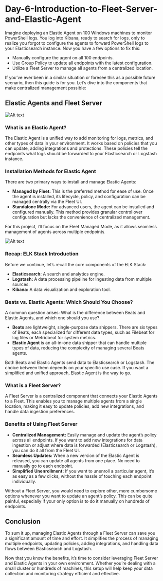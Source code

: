 # Day-6-Introduction-to-Fleet-Server-and-Elastic-Agent

Imagine deploying an Elastic Agent on 100 Windows machines to monitor PowerShell logs. You log into Kibana, ready to search for logs, only to realize you forgot to configure the agents to forward PowerShell logs to your Elasticsearch instance. Now you have a few options to fix this:

- Manually configure the agent on all 100 endpoints.
- Use Group Policy to update all endpoints with the latest configuration.
- Utilize a Fleet Server to manage all agents from a centralized location.

If you’ve ever been in a similar situation or foresee this as a possible future scenario, then this guide is for you. Let’s dive into the components that make centralized management possible:

## Elastic Agents and Fleet Server

![Alt text](https://raw.githubusercontent.com/Virus192/Day-6-Introduction-to-Fleet-Server-and-Elastic-Agent/refs/heads/main/Images/a.png)


### What is an Elastic Agent?

The Elastic Agent is a unified way to add monitoring for logs, metrics, and other types of data in your environment. It works based on policies that you can update, adding integrations and protections. These policies tell the endpoints what logs should be forwarded to your Elasticsearch or Logstash instance.

### Installation Methods for Elastic Agent

There are two primary ways to install and manage Elastic Agents:

- **Managed by Fleet:** This is the preferred method for ease of use. Once the agent is installed, its lifecycle, policy, and configuration can be managed centrally via the Fleet UI.
- **Standalone Mode:** For advanced users, the agent can be installed and configured manually. This method provides granular control over configuration but lacks the convenience of centralized management.

For this project, I’ll focus on the Fleet Managed Mode, as it allows seamless management of agents across multiple endpoints.

![Alt text](https://raw.githubusercontent.com/Virus192/Day-6-Introduction-to-Fleet-Server-and-Elastic-Agent/refs/heads/main/Images/fleet-server-cloud-deployment.png)

### Recap: ELK Stack Introduction

Before we continue, let’s recall the core components of the ELK Stack:

- **Elasticsearch:** A search and analytics engine.
- **Logstash:** A data processing pipeline for ingesting data from multiple sources.
- **Kibana:** A data visualization and exploration tool.

### Beats vs. Elastic Agents: Which Should You Choose?

A common question arises: What is the difference between Beats and Elastic Agents, and which one should you use?

- **Beats** are lightweight, single-purpose data shippers. There are six types of Beats, each specialized for different data types, such as Filebeat for log files or Metricbeat for system metrics.
- **Elastic Agent** is an all-in-one data shipper that can handle multiple types of data, reducing the complexity of managing several Beats agents.

Both Beats and Elastic Agents send data to Elasticsearch or Logstash. The choice between them depends on your specific use case. If you want a simplified and unified approach, Elastic Agent is the way to go.

### What is a Fleet Server?

A Fleet Server is a centralized component that connects your Elastic Agents to a Fleet. This enables you to manage multiple agents from a single location, making it easy to update policies, add new integrations, and handle data ingestion preferences.

### Benefits of Using Fleet Server

- **Centralized Management:** Easily manage and update the agent’s policy across all endpoints. If you want to add new integrations for data ingestion or adjust where data is forwarded (Elasticsearch or Logstash), you can do it all from the Fleet UI.
- **Seamless Updates:** When a new version of the Elastic Agent is released, you can update all agents from one place. No need to manually go to each endpoint.
- **Simplified Unenrollment:** If you want to unenroll a particular agent, it’s as easy as a few clicks, without the hassle of touching each endpoint individually.

Without a Fleet Server, you would need to explore other, more cumbersome options whenever you want to update an agent’s policy. This can be quite painful, especially if your only option is to do it manually on hundreds of endpoints.

## Conclusion

To sum it up, managing Elastic Agents through a Fleet Server can save you a significant amount of time and effort. It simplifies the process of managing multiple endpoints, updating policies, adding integrations, and handling data flows between Elasticsearch and Logstash.

Now that you know the benefits, it’s time to consider leveraging Fleet Server and Elastic Agents in your own environment. Whether you’re dealing with a small cluster or hundreds of machines, this setup will help keep your data collection and monitoring strategy efficient and effective.
